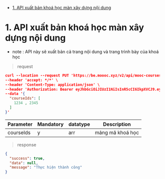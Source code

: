- [1. API xuất bản khoá học màn xây dựng nội dung](#1-api-xuất-bản-khoá-học-màn-xây-dựng-nội-dung)

# 1. API xuất bản khoá học màn xây dựng nội dung

* note : API này sẽ xuất bản cả trang nội dung và trang trình bày của khoá học

> request
```json
curl --location --request PUT 'https://be.moooc.xyz/v2/api/mooc-courses/publish' \
--header 'accept: */*' \
--header 'Content-Type: application/json' \
--header 'Authorization: Bearer eyJhbGciOiJIUzI1NiIsInR5cCI6IkpXVCJ9.eyJuYW1lIjoiZWR4IiwiZW1haWwiOiJlZHhAZXhhbXBsZS5jb20iLCJpZCI6NCwiaXNTdXBlclVzZXIiOnRydWUsInBvc2l0aW9uIjoiaXNfcXRjcyIsInJvbGVzIjpbIkzDo25oIMSR4bqhbyIsImNhc2NhY2Fjc2MxMjMyMSJdLCJpYXQiOjE3MTgyMDI5MTYsImV4cCI6MTcxODI4OTMxNn0.E8ksRD0MhIWWvs50p34KsXeFJxXJwBI6fa6bZCFyQ5Q' \
--data '{
  "courseIds": [
    1234 , 2345
  ]
}'
```

| Parameter   | Mandatory | datatype | Description |
|-------------| --------- |----------|-------------|
| courseIds  | y         | arr     | mảng mã khoá học  |


> response

```json
{
  "success": true,
  "data": null,
  "message": "Thực hiện thành công"
}
```